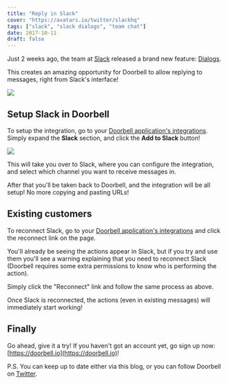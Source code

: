 ```yaml
---
title: "Reply in Slack"
cover: "https://avatars.io/twitter/slackhq"
tags: ["slack", "slack dialogs", "team chat"]
date: 2017-10-11
draft: false
---
```


Just 2 weeks ago, the team at [Slack](https://slack.com) released a brand new feature: [Dialogs](https://medium.com/slack-developer-blog/building-more-intricate-workflows-in-slack-with-dialogs-74f122ed887c).

This creates an amazing opportunity for Doorbell to allow replying to messages, right from Slack's interface!

![](/img/integrations/chat/slack/dialog-reply.gif)

<!--more-->

## Setup Slack in Doorbell

To setup the integration, go to your [Doorbell application's integrations](https://doorbell.io/applications/0/setup#notifications-group-chat). Simply expand the **Slack** section, and click the **Add to Slack** button!

![](/img/integrations/chat/slack/slack-button.png)

This will take you over to Slack, where you can configure the integration, and select which channel you want to receive messages in.

After that you'll be taken back to Doorbell, and the integration will be all setup! No more copying and pasting URLs!

## Existing customers

To reconnect Slack, go to your [Doorbell application's integrations](https://doorbell.io/applications/0/setup#notifications-group-chat) and click the reconnect link on the page.

You'll already be seeing the actions appear in Slack, but if you try and use them you'll see a warning explaining that you need to reconnect Slack (Doorbell requires some extra permissions to know who is performing the action).

Simply click the "Reconnect" link and follow the same process as above.

Once Slack is reconnected, the actions (even in existing messages) will immediately start working!

## Finally

Go ahead, give it a try! If you haven't got an account yet, go sign up now: [https://doorbell.io](https://doorbell.io)!

P.S. You can keep up to date either via this blog, or you can follow Doorbell on [Twitter](https://twitter.com/doorbell_io).
